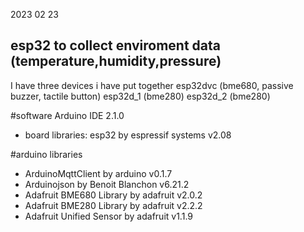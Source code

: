 2023 02 23
## esp32 to collect enviroment data (temperature,humidity,pressure)

I have three devices i have put together
esp32dvc (bme680, passive buzzer, tactile button)
esp32d_1 (bme280)
esp32d_2 (bme280)

#software
Arduino IDE 2.1.0
  - board libraries: esp32 by espressif systems v2.08

#arduino libraries
  - ArduinoMqttClient by arduino v0.1.7
  - Arduinojson by Benoit Blanchon v6.21.2
  - Adafruit BME680 Library by adafruit v2.0.2
  - Adafruit BME280 Library by adafruit v2.2.2
  - Adafruit Unified Sensor by adafruit v1.1.9
  
  
